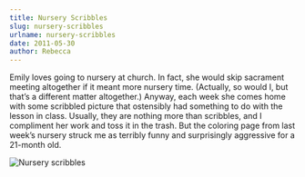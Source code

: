 ```yaml
---
title: Nursery Scribbles
slug: nursery-scribbles
urlname: nursery-scribbles
date: 2011-05-30
author: Rebecca
---
```

Emily loves going to nursery at church. In fact, she would skip sacrament
meeting altogether if it meant more nursery time. (Actually, so would I, but
that&#x02bc;s a different matter altogether.) Anyway, each week she comes home
with some scribbled picture that ostensibly had something to do with the lesson
in class. Usually, they are nothing more than scribbles, and I compliment her
work and toss it in the trash. But the coloring page from last week&#x02bc;s
nursery struck me as terribly funny and surprisingly aggressive for a 21-month
old.

<img src="{static}/images/2011-05-30-nursery-scribbles.jpg" alt="Nursery scribbles" class="img-fluid" />
